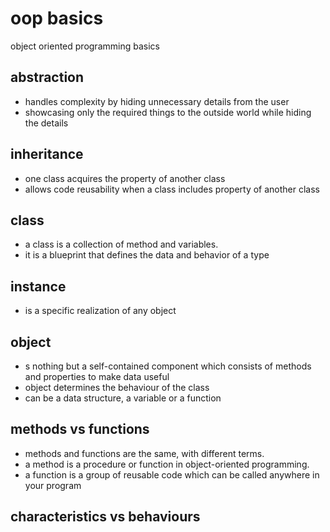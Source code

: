 # oop basics
object oriented programming basics

## abstraction
- handles complexity by hiding unnecessary details from the user
- showcasing only the required things to the outside world while hiding the details
## inheritance
- one class acquires the property of another class
- allows code reusability when a class includes property of another class
## class
- a class is a collection of method and variables.
- it is a blueprint that defines the data and behavior of a type
## instance
- is a specific realization of any object
## object
- s nothing but a self-contained component which consists of methods and properties to make  data useful
- object determines the behaviour of the class
- can be a data structure, a variable or a function
## methods vs functions
- methods and functions are the same, with different terms.
- a method is a procedure or function in object-oriented programming.
- a function is a group of reusable code which can be called anywhere in your program
## characteristics vs behaviours